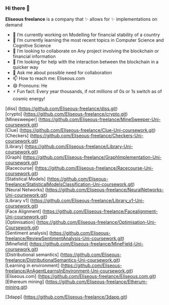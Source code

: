 ### Hi there 👋


**Eliseous freelance** is a company that ✨ allows for ✨ implementations on demand

- 🔭 I’m currently working on Modelling for financial stability of a country
- 🌱 I’m currently learning the most recent topics in Computer Science and Cognitive Science
- 👯 I’m looking to collaborate on Any project involving the blockchain or financial information
- 🤔 I’m looking for help with the interaction between the blockchain in a quicker way
- 💬 Ask me about possible need for collaboration
- 📫 How to reach me: Eliseous.com
- 😄 Pronouns: He
- ⚡ Fun fact: Every year thousands, if not millions of 0s or 1s switch as of cosmic energy!

[diss] (https://github.com/Eliseous-freelance/diss.git)
<br>
[crypto] (https://github.com/Eliseous-freelance/crypto.git)
<br>
[Minesweeper] (https://github.com/Eliseous-freelance/MineSweeper-Uni-coursework.git)
<br>
[Clue] (https://github.com/Eliseous-freelance/Clue-Uni-coursework.git)
<br>
[Checkers] (https://github.com/Eliseous-freelance/Checkers-Uni-coursework.git)
<br>
[Library] (https://github.com/Eliseous-freelance/Library-Uni-coursework.git)
<br>
[Graph] (https://github.com/Eliseous-freelance/GraphImplementation-Uni-coursework.git)
<br>
[Racecourse] (https://github.com/Eliseous-freelance/Racecourse-Uni-coursework.git)
<br>
[Statistical Models] (https://github.com/Eliseous-freelance/StatisticalModelsClassification-Uni-coursework.git)
<br>
[Neural Networks] (https://github.com/Eliseous-freelance/NeuralNetworks-Uni-coursework.git)
<br>
[Library v1] (https://github.com/Eliseous-freelance/Library_v1-Uni-coursework.git)
<br>
[Face Alignment] (https://github.com/Eliseous-freelance/Facealignment-Uni-coursework.git)
<br>
[Optimisation] (https://github.com/Eliseous-freelance/Optimisation-Uni-Coursework.git)
<br>
[Sentiment analysis] (https://github.com/Eliseous-freelance/ReviewSentimentAnalysis-Uni-coursework.git)
<br>
[Minefield] (https://github.com/Eliseous-freelance/MineField-Uni-coursework.git)
<br>
[Distributional semantics] (https://github.com/Eliseous-freelance/DistributionalSemantics-Uni-coursework.git)
<br>
[Learning in environment] (https://github.com/Eliseous-freelance/AnAgentLearnsInEnvironment-Uni-coursework.git)
<br>
[Eliseous.com] (https://github.com/Eliseous-freelance/Eliseous.com.git)
<br>
[Ethereum mining] (https://github.com/Eliseous-freelance/Etherum-mining.git)

[3dapp] (https://github.com/Eliseous-freelance/3dapp.git)

